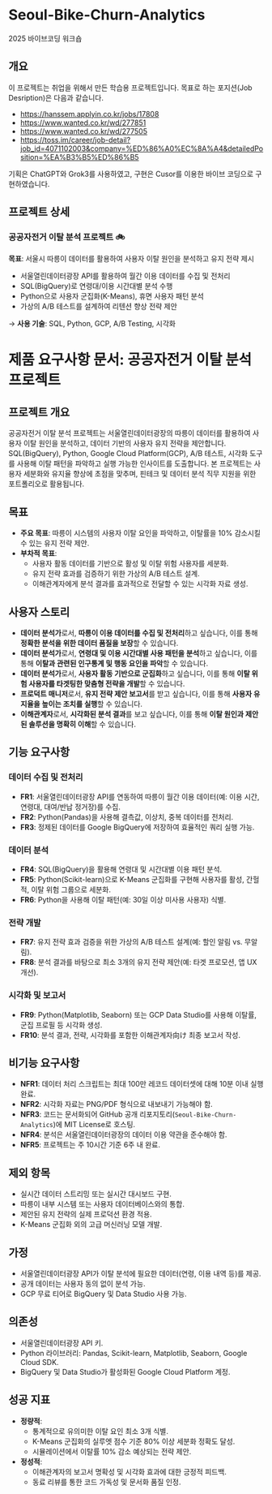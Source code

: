 # Seoul-Bike-Churn-Analytics
2025 바이브코딩 워크숍

## 개요
이 프로젝트는 취업을 위해서 만든 학습용 프로젝트입니다.
목표로 하는 포지션(Job Desription)은 다음과 같습니다.
- https://hanssem.applyin.co.kr/jobs/17808
- https://www.wanted.co.kr/wd/277851 
- https://www.wanted.co.kr/wd/277505
- https://toss.im/career/job-detail?job_id=4071102003&company=%ED%86%A0%EC%8A%A4&detailedPosition=%EA%B3%B5%ED%86%B5

기획은 ChatGPT와 Grok3를 사용하였고, 구현은 Cusor를 이용한 바이브 코딩으로 구현하였습니다.

## 프로젝트 상세

### 공공자전거 이탈 분석 프로젝트 🚲  
**목표**: 서울시 따릉이 데이터를 활용하여 사용자 이탈 원인을 분석하고 유지 전략 제시  
- 서울열린데이터광장 API를 활용하여 월간 이용 데이터를 수집 및 전처리  
- SQL(BigQuery)로 연령대/이용 시간대별 분석 수행  
- Python으로 사용자 군집화(K-Means), 휴면 사용자 패턴 분석  
- 가상의 A/B 테스트를 설계하여 리텐션 향상 전략 제안  

→ **사용 기술**: SQL, Python, GCP, A/B Testing, 시각화  

# 제품 요구사항 문서: 공공자전거 이탈 분석 프로젝트

## 프로젝트 개요
공공자전거 이탈 분석 프로젝트는 서울열린데이터광장의 따릉이 데이터를 활용하여 사용자 이탈 원인을 분석하고, 데이터 기반의 사용자 유지 전략을 제안합니다. SQL(BigQuery), Python, Google Cloud Platform(GCP), A/B 테스트, 시각화 도구를 사용해 이탈 패턴을 파악하고 실행 가능한 인사이트를 도출합니다. 본 프로젝트는 사용자 세분화와 유지율 향상에 초점을 맞추며, 핀테크 및 데이터 분석 직무 지원을 위한 포트폴리오로 활용됩니다.

## 목표
- **주요 목표**: 따릉이 시스템의 사용자 이탈 요인을 파악하고, 이탈률을 10% 감소시킬 수 있는 유지 전략 제안.
- **부차적 목표**:
  - 사용자 활동 데이터를 기반으로 활성 및 이탈 위험 사용자를 세분화.
  - 유지 전략 효과를 검증하기 위한 가상의 A/B 테스트 설계.
  - 이해관계자에게 분석 결과를 효과적으로 전달할 수 있는 시각화 자료 생성.

## 사용자 스토리
- **데이터 분석가**로서, **따릉이 이용 데이터를 수집 및 전처리**하고 싶습니다, 이를 통해 **정확한 분석을 위한 데이터 품질을 보장**할 수 있습니다.
- **데이터 분석가**로서, **연령대 및 이용 시간대별 사용 패턴을 분석**하고 싶습니다, 이를 통해 **이탈과 관련된 인구통계 및 행동 요인을 파악**할 수 있습니다.
- **데이터 분석가**로서, **사용자 활동 기반으로 군집화**하고 싶습니다, 이를 통해 **이탈 위험 사용자를 타겟팅한 맞춤형 전략을 개발**할 수 있습니다.
- **프로덕트 매니저**로서, **유지 전략 제안 보고서**를 받고 싶습니다, 이를 통해 **사용자 유지율을 높이는 조치를 실행**할 수 있습니다.
- **이해관계자**로서, **시각화된 분석 결과**를 보고 싶습니다, 이를 통해 **이탈 원인과 제안된 솔루션을 명확히 이해**할 수 있습니다.

## 기능 요구사항

### 데이터 수집 및 전처리
- **FR1**: 서울열린데이터광장 API를 연동하여 따릉이 월간 이용 데이터(예: 이용 시간, 연령대, 대여/반납 정거장)를 수집.
- **FR2**: Python(Pandas)을 사용해 결측값, 이상치, 중복 데이터를 전처리.
- **FR3**: 정제된 데이터를 Google BigQuery에 저장하여 효율적인 쿼리 실행 가능.

### 데이터 분석
- **FR4**: SQL(BigQuery)을 활용해 연령대 및 시간대별 이용 패턴 분석.
- **FR5**: Python(Scikit-learn)으로 K-Means 군집화를 구현해 사용자를 활성, 간헐적, 이탈 위험 그룹으로 세분화.
- **FR6**: Python을 사용해 이탈 패턴(예: 30일 이상 미사용 사용자) 식별.

### 전략 개발
- **FR7**: 유지 전략 효과 검증을 위한 가상의 A/B 테스트 설계(예: 할인 알림 vs. 무알림).
- **FR8**: 분석 결과를 바탕으로 최소 3개의 유지 전략 제안(예: 타겟 프로모션, 앱 UX 개선).

### 시각화 및 보고서
- **FR9**: Python(Matplotlib, Seaborn) 또는 GCP Data Studio를 사용해 이탈률, 군집 프로필 등 시각화 생성.
- **FR10**: 분석 결과, 전략, 시각화를 포함한 이해관계자向け 최종 보고서 작성.

## 비기능 요구사항
- **NFR1**: 데이터 처리 스크립트는 최대 100만 레코드 데이터셋에 대해 10분 이내 실행 완료.
- **NFR2**: 시각화 자료는 PNG/PDF 형식으로 내보내기 가능해야 함.
- **NFR3**: 코드는 문서화되어 GitHub 공개 리포지토리(`Seoul-Bike-Churn-Analytics`)에 MIT License로 호스팅.
- **NFR4**: 분석은 서울열린데이터광장의 데이터 이용 약관을 준수해야 함.
- **NFR5**: 프로젝트는 주 10시간 기준 6주 내 완료.

## 제외 항목
- 실시간 데이터 스트리밍 또는 실시간 대시보드 구현.
- 따릉이 내부 시스템 또는 사용자 데이터베이스와의 통합.
- 제안된 유지 전략의 실제 프로덕션 환경 적용.
- K-Means 군집화 외의 고급 머신러닝 모델 개발.

## 가정
- 서울열린데이터광장 API가 이탈 분석에 필요한 데이터(연령, 이용 내역 등)를 제공.
- 공개 데이터는 사용자 동의 없이 분석 가능.
- GCP 무료 티어로 BigQuery 및 Data Studio 사용 가능.

## 의존성
- 서울열린데이터광장 API 키.
- Python 라이브러리: Pandas, Scikit-learn, Matplotlib, Seaborn, Google Cloud SDK.
- BigQuery 및 Data Studio가 활성화된 Google Cloud Platform 계정.

## 성공 지표
- **정량적**:
  - 통계적으로 유의미한 이탈 요인 최소 3개 식별.
  - K-Means 군집화의 실루엣 점수 기준 80% 이상 세분화 정확도 달성.
  - 시뮬레이션에서 이탈률 10% 감소 예상되는 전략 제안.
- **정성적**:
  - 이해관계자의 보고서 명확성 및 시각화 효과에 대한 긍정적 피드백.
  - 동료 리뷰를 통한 코드 가독성 및 문서화 품질 인정.



